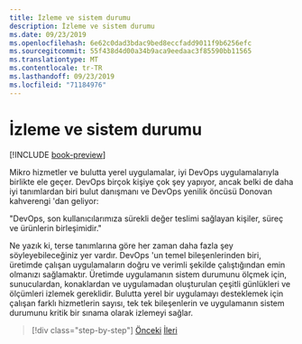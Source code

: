 ```yaml
---
title: İzleme ve sistem durumu
description: İzleme ve sistem durumu
ms.date: 09/23/2019
ms.openlocfilehash: 6e62c0dad3bdac9bed8eccfadd9011f9b6256efc
ms.sourcegitcommit: 55f438d4d00a34b9aca9eedaac3f85590bb11565
ms.translationtype: MT
ms.contentlocale: tr-TR
ms.lasthandoff: 09/23/2019
ms.locfileid: "71184976"
---
```

# <a name="monitoring-and-health"></a>İzleme ve sistem durumu

[!INCLUDE [book-preview](../../../includes/book-preview.md)]

Mikro hizmetler ve bulutta yerel uygulamalar, iyi DevOps uygulamalarıyla birlikte ele geçer. DevOps birçok kişiye çok şey yapıyor, ancak belki de daha iyi tanımlardan biri bulut danışmanı ve DevOps yenilik öncüsü Donovan kahverengi 'dan geliyor: 

"DevOps, son kullanıcılarımıza sürekli değer teslimi sağlayan kişiler, süreç ve ürünlerin birleşimidir."

Ne yazık ki, terse tanımlarına göre her zaman daha fazla şey söyleyebileceğiniz yer vardır. DevOps 'un temel bileşenlerinden biri, üretimde çalışan uygulamaların doğru ve verimli şekilde çalıştığından emin olmanızı sağlamaktır. Üretimde uygulamanın sistem durumunu ölçmek için, sunuculardan, konaklardan ve uygulamadan oluşturulan çeşitli günlükleri ve ölçümleri izlemek gereklidir. Bulutta yerel bir uygulamayı desteklemek için çalışan farklı hizmetlerin sayısı, tek tek bileşenlerin ve uygulamanın sistem durumunu kritik bir sınama olarak izlemeyi sağlar.

>[!div class="step-by-step"]
>[Önceki](resilient-communications.md)
>[İleri](observability-patterns.md)
